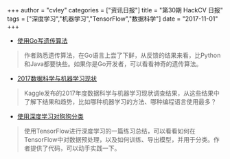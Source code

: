 +++
author = "cvley"
categories = ["资讯日报"]
title = "第30期 HackCV 日报"
tags = ["深度学习","机器学习","TensorFlow","数据科学"]
date = "2017-11-01"
+++

- [使用Go写遗传算法](https://5280incode.wordpress.com/2017/10/30/go-with-genetic-algorithms/?from=hackcv&hmsr=hackcv.com&utm_medium=hackcv.com&utm_source=hackcv.com)

> 作者熟悉遗传算法，在Go语言上尝了下鲜，从反馈的结果来看，比Python和Java都要快些。如果你是Go开发者，可以看看神奇的遗传算法。

- [2017数据科学与机器学习现状](https://www.kaggle.com/surveys/2017?from=hackcv&hmsr=hackcv.com&utm_medium=hackcv.com&utm_source=hackcv.com)

> Kaggle发布的2017年度数据科学与机器学习现状调查结果，从这些结果中了解下结果和趋势，比如哪种机器学习的方法、哪种编程语言使用最多？

- [使用深度学习对狗狗分类](https://medium.com/towards-data-science/dog-breed-classification-hands-on-approach-b5e4f88c333e?from=hackcv&hmsr=hackcv.com&utm_medium=hackcv.com&utm_source=hackcv.com)

> 使用TensorFlow进行深度学习的一篇练习总结，可以看看如何在TensorFlow中对数据预处理，以及如何训练、导出模型，并用于分类。作者提供了代码，可以动手实践一下。

